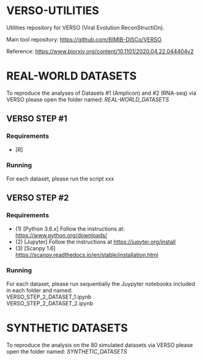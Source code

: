 # VERSO-UTILITIES
Utilities repository for VERSO (Viral Evolution ReconStructiOn). 

Main tool repository: https://github.com/BIMIB-DISCo/VERSO. 

Reference: https://www.biorxiv.org/content/10.1101/2020.04.22.044404v2

# REAL-WORLD DATASETS
To reproduce the analyses of Datasets #1 (Amplicon) and #2 (RNA-seq) via VERSO please open the folder named: *_REAL-WORLD_DATASETS_*
  
## VERSO STEP #1

### Requirements 
  * [R] 
  
### Running
For each dataset, please run the script xxx
  
## VERSO STEP #2

### Requirements 
* (1) [Python 3.6.x] Follow the instructions at: https://www.python.org/downloads/
* (2) [Jupyter] Follow the instructions at https://jupyter.org/install
* (3) [Scanpy 1.6] https://scanpy.readthedocs.io/en/stable/installation.html
 
### Running
For each dataset, please run sequentially the Juypyter notebooks included in each folder and named:   
    VERSO_STEP_2_DATASET_1.ipynb  
    VERSO_STEP_2_DATASET_2.ipynb
  
# SYNTHETIC DATASETS
To reproduce the analysis on the 80 simulated datasets via VERSO please open the folder named: *_SYNTHETIC_DATASETS_*


